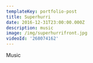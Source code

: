 ```yaml
---
templateKey: portfolio-post
title: Superhurri
date: 2016-12-31T23:00:00.000Z
description: music
image: /img/superhurrifront.jpg
videoId: '268074162'
---
```

Music
